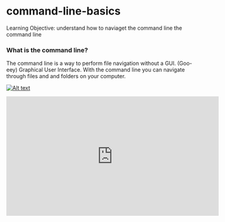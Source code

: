 # command-line-basics
Learning Objective: understand how to naviaget the command line the command line

### What is the command line?
The command line is a way to perform file navigation without a GUI. (Goo-eey) Graphical User Interface. With the command line you can navigate through files and and folders on your computer.

[![Alt text](https://img.youtube.com/vi/poT5Yd0Ag8I/0.jpg)](https://www.youtube.com/watch?v=poT5Yd0Ag8I)


<iframe width="560" height="315" src="https://www.youtube.com/embed/poT5Yd0Ag8I" frameborder="0" allowfullscreen></iframe>
